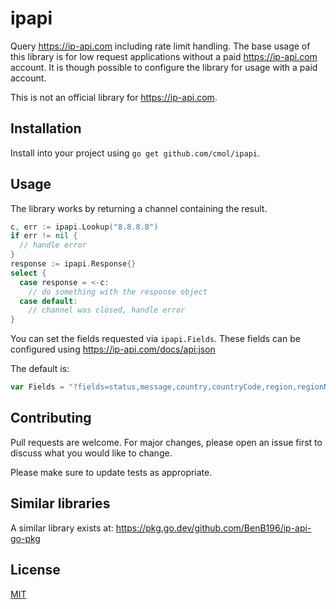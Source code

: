 # ipapi

Query https://ip-api.com including rate limit handling. The base usage of this
library is for low request applications without a paid https://ip-api.com
account. It is though possible to configure the library for usage with a paid
account.

This is not an official library for https://ip-api.com.

## Installation

Install into your project using `go get github.com/cmol/ipapi`.

## Usage

The library works by returning a channel containing the result.

```go
c, err := ipapi.Lookup("8.8.8.8")
if err != nil {
  // handle error
}
response := ipapi.Response{}
select {
  case response = <-c:
    // do something with the response object
  case default:
    // channel was closed, handle error
}
```

You can set the fields requested via `ipapi.Fields`. These fields can be
configured using https://ip-api.com/docs/api:json

The default is:

```go
var Fields = "?fields=status,message,country,countryCode,region,regionName,city,zip,lat,lon,timezone,isp,org,as,query"
```

## Contributing
Pull requests are welcome. For major changes, please open an issue first to
discuss what you would like to change.

Please make sure to update tests as appropriate.

## Similar libraries

A similar library exists at: https://pkg.go.dev/github.com/BenB196/ip-api-go-pkg


## License

[MIT](https://choosealicense.com/licenses/mit/)
